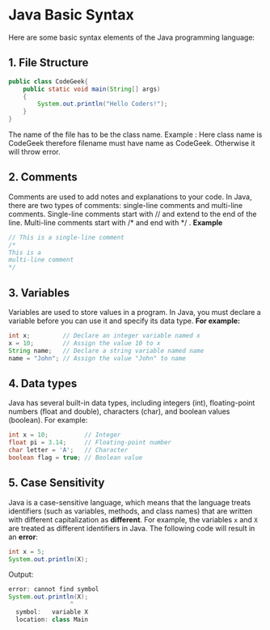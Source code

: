 
# Java Basic Syntax
Here are some basic syntax elements of the Java programming language:
## 1. File Structure
```JAVA
public class CodeGeek{
	public static void main(String[] args)
	{
		System.out.println("Hello Coders!");
	}
}
```
The name of the file has to be the class name. Example : Here class name
is CodeGeek therefore filename must have name as CodeGeek. Otherwise it will
throw error.
## 2. Comments
Comments are used to add notes and explanations to your code. 
In Java, there are two types of comments: single-line comments 
and multi-line comments. Single-line comments start with // and 
extend to the end of the line. Multi-line comments start with /* 
and end with */ .
**Example**  
```java
// This is a single-line comment
/*
This is a
multi-line comment
*/
```
## 3. Variables
 Variables are used to store values in a program. 
 In Java, you must declare a variable before you can use
  it and specify its data type. **For example:**
  ```java
int x;         // Declare an integer variable named x
x = 10;        // Assign the value 10 to x
String name;   // Declare a string variable named name
name = "John"; // Assign the value "John" to name
```
## 4. Data types
 Java has several built-in data types, including integers (int), 
 floating-point numbers (float and double), characters (char), 
 and boolean values (boolean). For example:

 ```java
int x = 10;          // Integer
float pi = 3.14;     // Floating-point number
char letter = 'A';   // Character
boolean flag = true; // Boolean value
```
## 5. Case Sensitivity
Java is a case-sensitive language, which means that the language treats identifiers (such as variables, methods, and class names) that are written with different capitalization as **different**.
For example, the variables `x` and `X` are treated as different identifiers in Java. The following code will result in an **error**:
```java
int x = 5;
System.out.println(X);
```
Output:
```java
error: cannot find symbol
System.out.println(X);
                 ^
  symbol:   variable X
  location: class Main
```